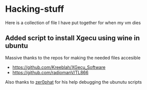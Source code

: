 # Hacking-stuff
Here is a collection of file I have put together for when my vm dies 

## Added script to install Xgecu using wine in ubuntu

Massive thanks to the repos for making the needed files accesible
- https://github.com/Kreeblah/XGecu_Software
- https://github.com/radiomanV/TL866

Also thanks to [zer0phat](https://github.com/zer0phat) for his help debugging the ubunutu scripts
